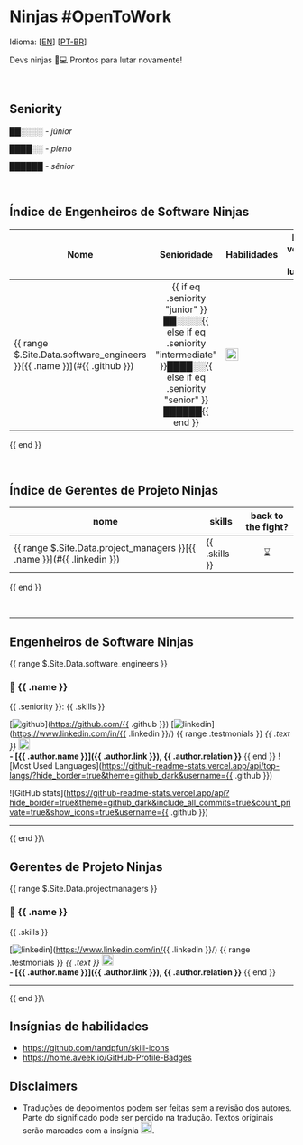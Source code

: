 # Ninjas #OpenToWork

Idioma: [[EN](./README.us-en.md)] [[PT-BR](/README.md)]

Devs ninjas 🥷💻 Prontos para lutar novamente!

<br />

## Seniority

██░░░░ - _júnior_

████░░ - _pleno_

██████ - _sênior_

<br />

## Índice de Engenheiros de Software Ninjas

<!--
Você pode usar nas habilidades:

mobile:
androidstudio
firebase
flutter
java
kotlin
swift
webflow
webpack

web:
angular
aws
bash
bootstrap
c
cmake
coffeescript
cpp
cs
css
deno
django
docker
dotnet
electron
elixir
flask
go
graphql
jquery
js
lua
md
mongodb
mysql
nestjs
nginx
nodejs
php
postgres
prometheus
python
rabbitmq
rails
react
redis
ruby
rust
scala
spring
sqlite
symfony
typescript
vue
wordpress

-->

Nome | Senioridade | Habilidades | De volta à luta?
-- | :--: | -- | :--:
{{ range $.Site.Data.software_engineers }}[{{ .name }}](#{{ .github }}) | {{ if eq .seniority "junior" }}██░░░░{{ else if eq .seniority "intermediate" }}████░░{{ else if eq .seniority "senior" }}██████{{ end }} | <img height="22" src="https://skillicons.dev/icons?theme=dark&i={{ .skills }}" /> | ⌛
{{ end }}

<br />

## Índice de Gerentes de Projeto Ninjas

nome | skills | back to the fight?
--- | --- | :--:
{{ range $.Site.Data.project_managers }}[{{ .name }}](#{{ .linkedin }}) | {{ .skills }} | ⌛
{{ end }}

<br />

---

## Engenheiros de Software Ninjas
{{ range $.Site.Data.software_engineers }}
### 🥷 {{ .name }} <a id="{{ .github }}"></a>

{{ .seniority }}: {{ .skills }}

[![github](https://img.shields.io/badge/GitHub-181717.svg?style=for-the-badge&logo=GitHub&logoColor=white)](https://github.com/{{ .github }})
[![linkedin](https://img.shields.io/badge/LinkedIn-0A66C2.svg?style=for-the-badge&logo=LinkedIn&logoColor=white)](https://www.linkedin.com/in/{{ .linkedin }}/)
{{ range .testmonials }}
_{{ .text }}_ <img width="20em" height="20em" src="https://upload.wikimedia.org/wikipedia/commons/0/00/Icon-badge.svg" />\
**- [{{ .author.name }}]({{ .author.link }}), {{ .author.relation }}**
{{ end }}
![Most Used Languages](https://github-readme-stats.vercel.app/api/top-langs/?hide_border=true&theme=github_dark&username={{ .github }})

![GitHub stats](https://github-readme-stats.vercel.app/api?hide_border=true&theme=github_dark&include_all_commits=true&count_private=true&show_icons=true&username={{ .github }})

---
{{ end }}\

## Gerentes de Projeto Ninjas
{{ range $.Site.Data.projectmanagers }}
### 🥷 {{ .name }} <a id="{{ .linkedin }}"></a>

{{ .skills }}

[![linkedin](https://img.shields.io/badge/LinkedIn-0A66C2.svg?style=for-the-badge&logo=LinkedIn&logoColor=white)](https://www.linkedin.com/in/{{ .linkedin }}/)
{{ range .testmonials }}
_{{ .text }}_ <img width="20em" height="20em" src="https://upload.wikimedia.org/wikipedia/commons/0/00/Icon-badge.svg" />\
**- [{{ .author.name }}]({{ .author.link }}), {{ .author.relation }}**
{{ end }}

---
{{ end }}\

## Insígnias de habilidades

- <https://github.com/tandpfun/skill-icons>
- <https://home.aveek.io/GitHub-Profile-Badges>

## Disclaimers

- Traduções de depoimentos podem ser feitas sem a revisão dos autores. Parte do significado pode ser perdido na tradução. Textos originais serão marcados com a insígnia <img width="20em" height="20em" src="https://upload.wikimedia.org/wikipedia/commons/0/00/Icon-badge.svg" />.

